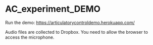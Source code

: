 # AC_experiment_DEMO

Run the demo:
https://articulatorycontroldemo.herokuapp.com/

Audio files are collected to Dropbox.
You need to allow the browser to access the microphone.
